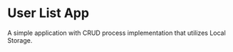 # User List App

A simple application with CRUD process implementation that utilizes Local Storage.
